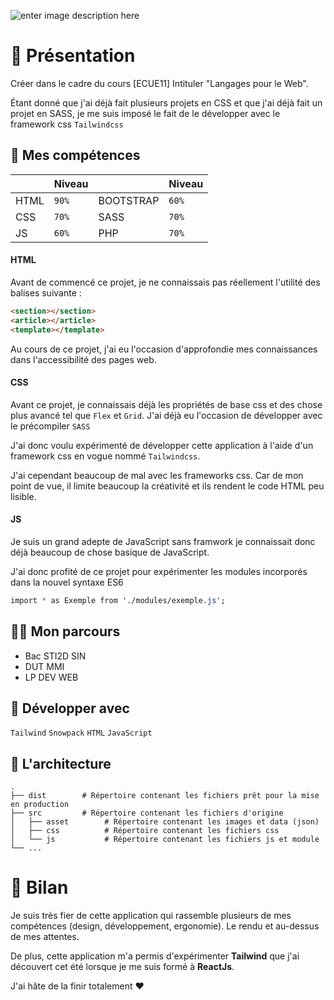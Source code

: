 
![enter image description here](https://lp-web.lorenzotringali.fr/asset/img/CoverHothothot.jpg)
# 👋 Présentation

Créer dans le cadre du cours [ECUE11] Intituler "Langages pour le Web". 

Étant donné que j'ai déjà fait plusieurs projets en CSS et que j'ai déjà fait un projet en SASS, je me suis imposé le fait de le développer avec le framework css `Tailwindcss`

## 💾 Mes compétences

|    		|Niveau   |			  	   |Niveau           
|-------|---------|------------|--------------
|HTML		|   `90%` | BOOTSTRAP  | `60%`       
|CSS 		|   `70%` | SASS   	   | `70%`          
|JS  		|   `60%` | PHP			   | `70%` 
  

#### HTML
Avant de commencé ce projet, je ne connaissais pas réellement l'utilité des balises suivante :
```html
<section></section>
<article></article>
<template></template>
```
Au cours de ce projet, j'ai eu l'occasion d'approfondie mes connaissances dans l'accessibilité des pages web. 

#### CSS
Avant ce projet, je connaissais déjà les propriétés de base css et des chose plus avancé tel que `Flex` et `Grid`. J'ai déjà eu l'occasion de développer avec le précompiler `SASS`

J'ai donc voulu expérimenté de développer cette application à l'aide d'un framework css en vogue nommé `Tailwindcss`.

J'ai cependant beaucoup de mal avec les frameworks css. Car de mon point de vue, il limite beaucoup la créativité et ils rendent le code HTML peu lisible.

#### JS
Je suis un grand adepte de JavaScript sans framwork je connaissait donc déjà beaucoup de chose basique de JavaScript.

J'ai donc profité de ce projet pour expérimenter les modules incorporés dans la nouvel syntaxe ES6  

```css
import * as Exemple from './modules/exemple.js';
```

## 👨‍🎓 Mon parcours
* Bac STI2D SIN 
* DUT MMI
* LP DEV WEB

## 🚀 Développer avec
`Tailwind`   `Snowpack` `HTML` `JavaScript`

## 📖 L'architecture
```
.
├── dist        # Répertoire contenant les fichiers prêt pour la mise en production
├── src         # Répertoire contenant les fichiers d'origine
│   ├── asset        # Répertoire contenant les images et data (json)
│   ├── css          # Répertoire contenant les fichiers css 
│   └── js           # Répertoire contenant les fichiers js et module
└── ...
```

# 📜 Bilan
Je suis très fier de cette application qui rassemble plusieurs de mes compétences (design, développement, ergonomie). Le rendu et au-dessus de mes attentes.

De plus, cette application m'a permis d'expérimenter **Tailwind** que j'ai découvert cet été lorsque je me suis formé à **ReactJs**.

J'ai hâte de la finir totalement ❤
